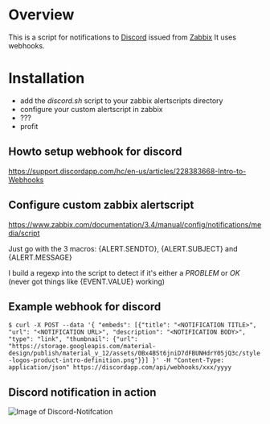 # Overview
This is a script for notifications to [Discord](https://discordapp.com/) issued from [Zabbix](https://www.zabbix.com/)
It uses webhooks.

# Installation
- add the *discord.sh* script to your zabbix alertscripts directory
- configure your custom alertscript in zabbix
- ???
- profit

## Howto setup webhook for discord
https://support.discordapp.com/hc/en-us/articles/228383668-Intro-to-Webhooks

## Configure custom zabbix alertscript
https://www.zabbix.com/documentation/3.4/manual/config/notifications/media/script

Just go with the 3 macros:
{ALERT.SENDTO}, {ALERT.SUBJECT} and {ALERT.MESSAGE}

I build a regexp into the script to detect if it's either a *PROBLEM* or *OK* (never got things like {EVENT.VALUE} working)

## Example webhook for discord
```$ curl -X POST --data '{ "embeds": [{"title": "<NOTIFICATION TITLE>", "url": "<NOTIFICATION URL>", "description": "<NOTIFICATION BODY>", "type": "link", "thumbnail": {"url": "https://storage.googleapis.com/material-design/publish/material_v_12/assets/0Bx4BSt6jniD7dFBUNHdrY05jQ3c/style-logos-product-intro-definition.png"}}] }' -H "Content-Type: application/json" https://discordapp.com/api/webhooks/xxx/yyyy```

## Discord notification in action
![Image of Discord-Notifcation](https://github.com/atomy/zabbix-discord/blob/master/doc/discord-zabbix-notification.png)